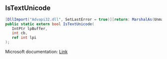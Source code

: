 ## IsTextUnicode

```csharp
[DllImport("Advapi32.dll", SetLastError = true)][return: MarshalAs(UnmanagedType.Bool)]
public static extern bool IsTextUnicode(
   IntPtr lpBuffer,
   int cb,
   ref int lpi
);
```

Microsoft documentation: [Link](https://docs.microsoft.com/en-us/windows/win32/api/winbase/nf-winbase-istextunicode)
